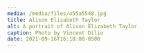 ```yaml
---
media: /media/files/o55a5548.jpg
title: Alison Elizabeth Taylor
alt: A portrait of Alison Elizabeth Taylor
caption: Photo by Vincent Dilio
date: 2021-09-16T16:18:00-0500
---
```

